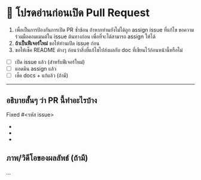 # 🛑 โปรดอ่านก่อนเปิด Pull Request

1. เพื่อเป็นการป้องกันการเปิด PR ซ้ำซ้อน ถ้าหากท่านยังไม่ได้ถูก assign issue ที่แก้ไข ขอความร่วมมือคอมเมนต์ใน issue ต้นทางก่อน เพื่อที่จะได้สามารถ assign ให้ได้
2. **ถ้าเป็นฟีเจอร์ใหม่** ขอให้ท่านเปิด issue ก่อน
3. ขอให้เช็ค README ต่างๆ ก่อนว่าสิ่งที่แก้ไขไปส่งผลกับ doc ที่เขียนไว้ก่อนหน้านี้หรือไม่

- [ ] เปิด issue แล้ว (สำหรับฟีเจอร์ใหม่)
- [ ] แอดมิน assign แล้ว
- [ ] เช็ค docs + แก้แล้ว (ถ้ามี)

---

## อธิบายสั้นๆ ว่า PR นี้ทำอะไรบ้าง

Fixed #<รหัส issue>

-
-
-

## ภาพ/วิดีโอของผลลัพธ์ (ถ้ามี)

...

